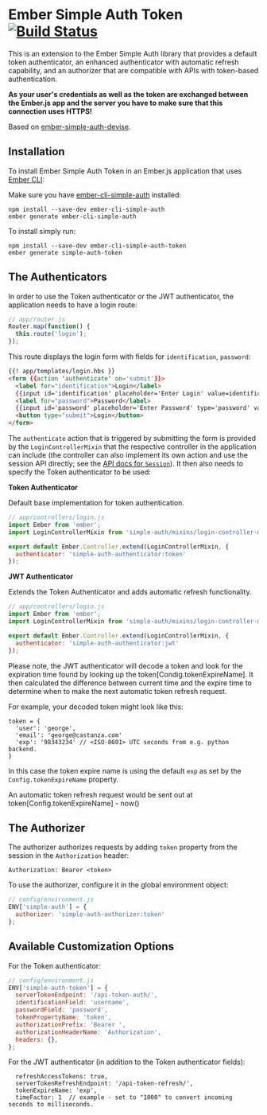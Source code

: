 # Ember Simple Auth Token [![Build Status](https://travis-ci.org/jpadilla/ember-cli-simple-auth-token.svg?branch=master)](https://travis-ci.org/jpadilla/ember-cli-simple-auth-token)

This is an extension to the Ember Simple Auth library that provides a default token authenticator, an enhanced authenticator with automatic refresh capability, and an authorizer that are compatible with APIs with token-based authentication.

**As your user's credentials as well as the token are exchanged between the
Ember.js app and the server you have to make sure that this connection uses HTTPS!**

Based on [ember-simple-auth-devise](https://github.com/simplabs/ember-simple-auth/tree/master/packages/ember-simple-auth-devise).

## Installation

To install Ember Simple Auth Token in an Ember.js application that uses [Ember CLI](https://github.com/stefanpenner/ember-cli):

Make sure you have [ember-cli-simple-auth](https://github.com/simplabs/ember-cli-simple-auth) installed:

```
npm install --save-dev ember-cli-simple-auth
ember generate ember-cli-simple-auth
```

To install simply run:

```
npm install --save-dev ember-cli-simple-auth-token
ember generate simple-auth-token
```

## The Authenticators

In order to use the Token authenticator or the JWT authenticator, the application needs to have a login route:

```js
// app/router.js
Router.map(function() {
  this.route('login');
});
```

This route displays the login form with fields for `identification`,
`password`:

```html
{{! app/templates/login.hbs }}
<form {{action 'authenticate' on='submit'}}>
  <label for="identification">Login</label>
  {{input id='identification' placeholder='Enter Login' value=identification}}
  <label for="password">Password</label>
  {{input id='password' placeholder='Enter Password' type='password' value=password}}
  <button type="submit">Login</button>
</form>
```

The `authenticate` action that is triggered by submitting the form is provided
by the `LoginControllerMixin` that the respective controller in the application
can include (the controller can also implement its own action and use the
session API directly; see the
[API docs for `Session`](http://ember-simple-auth.simplabs.com/ember-simple-auth-api-docs.html#SimpleAuth-Session)).
It then also needs to specify the Token authenticator to be used:

**Token Authenticator**

Default base implementation for token authentication.

```js
// app/controllers/login.js
import Ember from 'ember';
import LoginControllerMixin from 'simple-auth/mixins/login-controller-mixin';

export default Ember.Controller.extend(LoginControllerMixin, {
  authenticator: 'simple-auth-authenticator:token'
});
```

**JWT Authenticator**

Extends the Token Authenticator and adds automatic refresh functionality.

```js
// app/controllers/login.js
import Ember from 'ember';
import LoginControllerMixin from 'simple-auth/mixins/login-controller-mixin';

export default Ember.Controller.extend(LoginControllerMixin, {
  authenticator: 'simple-auth-authenticator:jwt'
});
```

Please note, the JWT authenticator will decode a token and look for the
expiration time found by looking up the token[Condig.tokenExpireName]. It then
calculated the difference between current time and the expire time to
determine when to make the next automatic token refresh request.

For example, your decoded token might look like this:

```
token = {
  'user': 'george',
  'email': 'george@castanza.com'
  'exp': '98343234' // <ISO-8601> UTC seconds from e.g. python backend.
}
```

In this case the token expire name is using the default `exp` as set by the
`Config.tokenExpireName` property.

An automatic token refresh request would be sent out at token[Config.tokenExpireName] - now()

## The Authorizer

The authorizer authorizes requests by adding `token` property from the session in the `Authorization` header:

```
Authorization: Bearer <token>
```

To use the authorizer, configure it in the global environment object:

```js
// config/environment.js
ENV['simple-auth'] = {
  authorizer: 'simple-auth-authorizer:token'
};
```

## Available Customization Options

For the Token authenticator:

```js
// config/environment.js
ENV['simple-auth-token'] = {
  serverTokenEndpoint: '/api-token-auth/',
  identificationField: 'username',
  passwordField: 'password',
  tokenPropertyName: 'token',
  authorizationPrefix: 'Bearer ',
  authorizationHeaderName: 'Authorization',
  headers: {},
};
```

For the JWT authenticator (in addition to the Token authenticator fields):

```
  refreshAccessTokens: true,
  serverTokenRefreshEndpoint: '/api-token-refresh/',
  tokenExpireName: 'exp',
  timeFactor: 1  // example - set to "1000" to convert incoming seconds to milliseconds.
```
